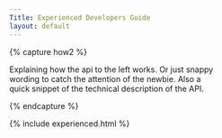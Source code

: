 ```yaml
---
Title: Experienced Developers Guide
layout: default
---
```


{% capture how2 %}

Explaining how the api to the left works. Or just snappy  
wording to catch the attention of the newbie. Also a  
quick snippet of the technical description of the API.  

{% endcapture %}


{% include experienced.html %}